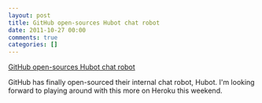```yaml
---
layout: post
title: GitHub open-sources Hubot chat robot
date: 2011-10-27 00:00
comments: true
categories: []
---
```

<a href="https://github.com/blog/968-say-hello-to-hubot">GitHub open-sources Hubot chat robot</a>

<p>GitHub has finally open-sourced their internal chat robot, Hubot. I'm looking forward to playing around with this more on Heroku this weekend.</p>
